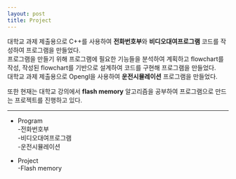 ```yaml
---
layout: post
title: Project
---
```


대학교 과제 제출용으로 C++를 사용하여 <strong>전화번호부</strong>와 <strong>비디오대여프로그램</strong> 코드를 작성하여 프로그램을 만들었다.<br>
프로그램을 만들기 위해 프로그램에 필요한 기능들을 분석하여 계획하고 flowchart를 작성, 작성된 flowchart를 기반으로 설계하여 코드를 구현해 프로그램을 만들었다.<br>
대학교 과제 제출용으로 Opengl을 사용하여 <strong>운전시뮬레이션</strong> 프로그램을 만들었다.<br>

또한 현재는 대학교 강의에서 <strong>flash memory</strong> 알고리즘을 공부하여 프로그램으로 만드는 프로젝트를 진행하고 있다. 

---

- Program<br>
-전화번호부<br>
-비디오대여프로그램<br>
-운전시뮬레이션<br>

- Project<br>
-Flash memory